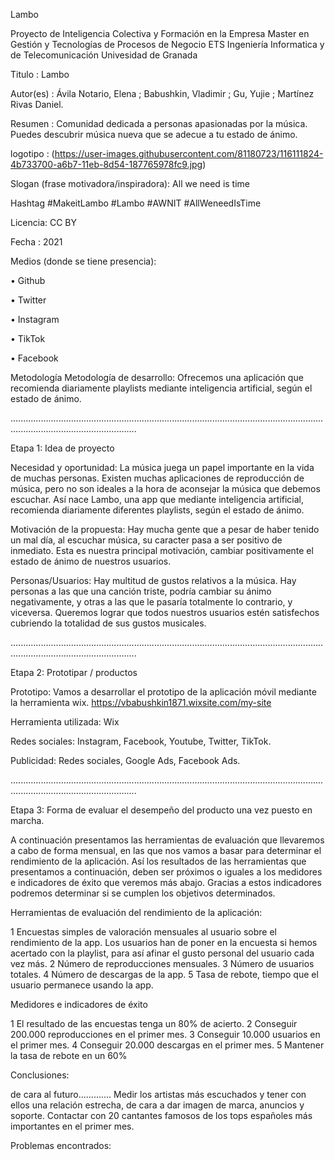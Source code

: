 Lambo

Proyecto de Inteligencia Colectiva y Formación en la Empresa Master en Gestión y Tecnologías de Procesos de Negocio ETS Ingeniería Informatica y de Telecomunicación Univesidad de Granada

Titulo : Lambo

Autor(es) : Ávila Notario, Elena ; Babushkin, Vladimir ; Gu, Yujie ; Martínez Rivas Daniel.

Resumen : Comunidad dedicada a personas apasionadas por la música. Puedes descubrir música nueva que se adecue a tu estado de ánimo.

logotipo : (https://user-images.githubusercontent.com/81180723/116111824-4b733700-a6b7-11eb-8d54-187765978fc9.jpg)

Slogan (frase motivadora/inspiradora): All we need is time

Hashtag #MakeitLambo #Lambo #AWNIT #AllWeneedIsTime

Licencia: CC BY

Fecha : 2021

Medios (donde se tiene presencia):

•	Github

•	Twitter

•	Instagram

•	TikTok

•	Facebook


Metodología Metodología de desarrollo: Ofrecemos una aplicación que recomienda diariamente playlists mediante inteligencia artificial, según el estado de ánimo.

..............................................................................................................................................................................

Etapa 1: Idea de proyecto

Necesidad y oportunidad: La música juega un papel importante en la vida de muchas personas. Existen muchas aplicaciones de reproducción de música, pero no son ideales a la hora de aconsejar la música que debemos escuchar. Así nace Lambo, una app que mediante inteligencia artificial, recomienda diariamente diferentes playlists, según el estado de ánimo. 

Motivación de la propuesta: Hay mucha gente que a pesar de haber tenido un mal día, al escuchar música, su caracter pasa a ser positivo de inmediato. Esta es nuestra principal motivación, cambiar positivamente el estado de ánimo de nuestros usuarios.

Personas/Usuarios: Hay multitud de gustos relativos a la música. Hay personas a las que una canción triste, podría cambiar su ánimo negativamente, y otras a las que le pasaría totalmente lo contrario, y viceversa. Queremos lograr que todos nuestros usuarios estén satisfechos cubriendo la totalidad de sus gustos musicales.

..............................................................................................................................................................................

Etapa 2: Prototipar / productos 

Prototipo: Vamos a desarrollar el prototipo de la aplicación móvil mediante la herramienta wix. https://vbabushkin1871.wixsite.com/my-site

Herramienta utilizada: Wix

Redes sociales: Instagram, Facebook, Youtube, Twitter, TikTok.

Publicidad: Redes sociales, Google Ads, Facebook Ads.

..............................................................................................................................................................................

Etapa 3: Forma de evaluar el desempeño del producto una vez puesto en marcha.

A continuación presentamos las herramientas de evaluación que llevaremos a cabo de forma mensual, en las que nos vamos a basar para determinar el rendimiento de la aplicación. 
Así los resultados de las herramientas que presentamos a continuación, deben ser próximos o iguales a los medidores e indicadores de éxito que veremos más abajo. Gracias a estos indicadores podremos determinar si se cumplen los objetivos determinados. 


Herramientas de evaluación del rendimiento de la aplicación:

1 Encuestas simples de valoración mensuales al usuario sobre el rendimiento de la app. Los usuarios han de poner en la encuesta si hemos acertado con la playlist, para así afinar el gusto personal del usuario cada vez más.
2 Número de reproducciones mensuales.
3 Número de usuarios totales.
4 Número de descargas de la app.
5 Tasa de rebote, tiempo que el usuario permanece usando la app.


Medidores e indicadores de éxito

1 El resultado de las encuestas tenga un 80% de acierto.
2 Conseguir 200.000 reproducciones en el primer mes.
3 Conseguir 10.000 usuarios en el primer mes.
4 Conseguir 20.000 descargas en el primer mes.
5 Mantener la tasa de rebote en un 60%

Conclusiones:





de cara al futuro.............
Medir los artistas más escuchados y tener con ellos una relación estrecha, de cara a dar imagen de marca, anuncios y soporte.
Contactar con 20 cantantes famosos de los tops españoles más importantes en el primer mes. 

Problemas encontrados:

